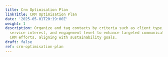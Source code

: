 ```yaml
---
title: Crm Optimisation Plan
linkTitle: CRM Optimisation Plan
date: '2025-05-01T20:19:00Z'
weight: 1
description: Organize and tag contacts by criteria such as client type, industry,
  service interest, and engagement level to enhance targeted communication and streamline
  CRM efforts, aligning with sustainability goals.
draft: false
ref: crm-optimisation-plan
---
```


